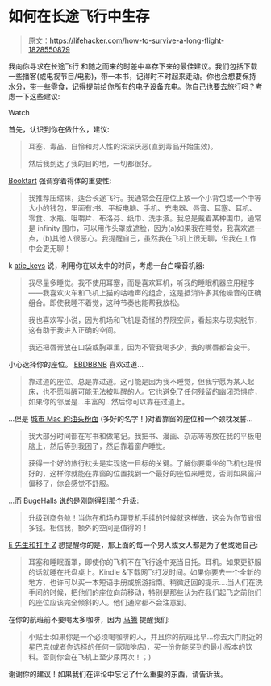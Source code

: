 # 如何在长途飞行中生存

> 原文：<https://lifehacker.com/how-to-survive-a-long-flight-1828550879>

我向你寻求在长途飞行 和随之而来的时差中幸存下来的最佳建议。我们包括下载一些播客(或电视节目/电影)，带一本书，记得时不时起来走动。你也会想要保持水分，带一些零食，记得提前给你所有的电子设备充电。你自己也要去旅行吗？考虑一下这些建议:

Watch

首先，认识到你在做什么，建议:

> 耳塞、毒品、自怜和对人性的深深厌恶(直到毒品开始生效)。
> 
> 然后我到达了我的目的地，一切都很好。

[Booktart](https://lifehacker.com/1828529676) 强调穿着得体的重要性:

> 我推荐压缩袜，适合长途飞行。我通常会在座位上放一个小背包或一个中等大小的钱包，里面有:书、平板电脑、手机、充电器、唇膏、耳塞、耳机、零食、水瓶、咀嚼片、布洛芬、纸巾、洗手液。我总是戴着某种围巾，通常是 infinity 围巾，可以用作头罩或遮脸，因为(a)如果我在睡觉，我喜欢遮一点，(b)其他人很恶心。我提醒自己，虽然我在飞机上很无聊，但我在工作中会更无聊！

k [atie_keys](https://lifehacker.com/1828528797) 说，利用你在以太中的时间，考虑一台白噪音机器:

> 我尽量多睡觉。我不使用耳塞，而是喜欢耳机，听我的睡眠机器应用程序——我喜欢火车和飞机上猫的咕噜声的组合，这是抵消许多其他噪音的正确组合。即使我睡不着觉，这种节奏也能帮我放松。
> 
> 我也喜欢写小说，因为机场和飞机是奇怪的界限空间，看起来与现实脱节，这有助于我进入正确的空间。
> 
> 我还把唇膏放在口袋或胸罩里，因为不管我喝多少，我的嘴唇都会变干。

小心选择你的座位。 [EBDBBNB](https://lifehacker.com/1828530135) 喜欢过道...

> 靠过道的座位。总是靠过道。这可能是因为我不睡觉，但我宁愿为某人起床，也不愿叫醒可能无法被叫醒的人。它也避免了任何残留的幽闭恐惧症，如果你的邻居是...丰富的...然后你可以靠在过道上。

...但是 [城市 Mac 的油头粉面](https://lifehacker.com/1828529243) (多好的名字！)对着靠窗的座位和一个颈枕发誓...

> 我大部分时间都在写书和做笔记。我把书、漫画、杂志等等放在我的平板电脑上，然后等到我困了，然后靠着窗户睡觉。
> 
> 获得一个好的旅行枕头是实现这一目标的关键。了解你要乘坐的飞机也是很好的，这样你就能在靠窗的位置找到一个最好的座位来睡觉，否则如果窗户偏移了，你会感觉不舒服。

...而 [BugeHalls](https://lifehacker.com/1828530570) 说的是刚刚得到那个升级:

> 升级到商务舱！当你在机场办理登机手续的时候就这样做，这会为你节省很多钱。相信我，额外的空间是值得的！

[E 先生和打手 Z](https://lifehacker.com/1828530382#_ga=2.53391329.834670889.1534770856-594046802.1524762060) 想提醒你的是，那上面的每一个男人或女人都是为了他或她自己:

> 耳塞和睡眠面罩，即使你的飞机不在飞行途中充当日托。耳机。如果更舒服的话就睡在托盘桌上。Kindle &下载网飞打发时间。如果你要去一个全新的地方，也许可以买一本短语手册或旅游指南。稍微迂回的提示....当人们在洗手间的时候，把他们的座位向前移动，特别是那些认为在我们起飞之前他们的座位应该完全倾斜的人。他们通常都不会注意到。

在你的航班前不要喝太多咖啡，因为 [马腾](https://lifehacker.com/1828531234) 提醒我们:

> 小贴士:如果你是一个必须喝咖啡的人，并且你的航班比早...你去大门附近的星巴克(或者你选择的任何一家咖啡店)，买一份你能买到的最小版本的饮料。否则你会在飞机上至少尿两次！；)

谢谢你的建议！如果我们在评论中忘记了什么重要的东西，请告诉我。